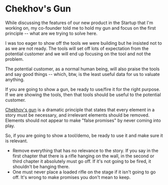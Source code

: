 # Chekhov's Gun

While discussing the features of our new product in the Startup that I'm working on, my co-founder told me to hold my gun and focus on the first principle -- what are we trying to solve here.

I was too eager to show off the tools we were building but he insisted not to as we are not ready. The tools will set off lots of expectation from the potential customer and we will end up focusing on the tool and not the problem.

The potential customer, as a normal human being, will also praise the tools and say good things -- which, btw, is the least useful data for us to valuate anything.

If you are going to show a gun, be ready to use/fire it for the right purpose. If we are showing the tools, then that tools should be useful to the potential customer.

[Chekhov's gun](https://en.wikipedia.org/wiki/Chekhov%27s_gun) is a dramatic principle that states that every element in a story must be necessary, and irrelevant elements should be removed. Elements should not appear to make "false promises" by never coming into play.

So, if you are going to show a tool/demo, be ready to use it and make sure it is relevant.

- Remove everything that has no relevance to the story. If you say in the first chapter that there is a rifle hanging on the wall, in the second or third chapter it absolutely must go off. If it's not going to be fired, it shouldn't be hanging there.
- One must never place a loaded rifle on the stage if it isn't going to go off. It's wrong to make promises you don't mean to keep.
